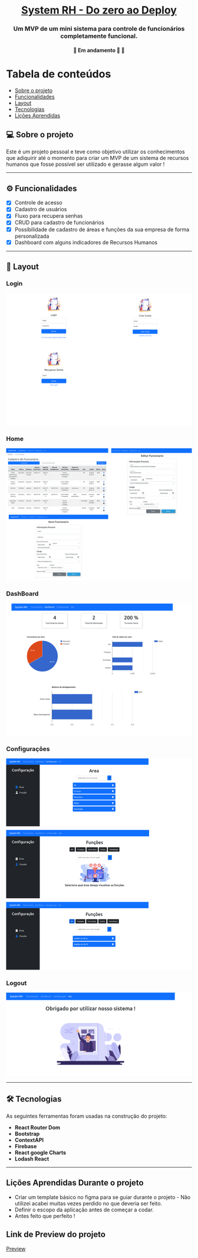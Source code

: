 <h1 align="center">
     <a href="#" alt="site de despesa"> System RH - Do zero ao Deploy</a>
</h1>

<h3 align="center">
    Um MVP de um mini sistema para controle de funcionários completamente funcional.
</h3>

<h4 align="center">
	🚧   Em andamento 🚀 🚧
</h4>

Tabela de conteúdos
=================
<!--ts-->
   * [Sobre o projeto](#-sobre-o-projeto)
   * [Funcionalidades](#-funcionalidades)
   * [Layout](#-layout)
   * [Tecnologias](#-tecnologias)
  * [Lições Aprendidas](#-LiçõesAprendidas)


<!--te-->


## 💻 Sobre o projeto

Este é um projeto pessoal e teve como objetivo utilizar os conhecimentos que adiquirir até o momento para criar um MVP de um sistema de recursos humanos que fosse possível ser utilizado e gerasse algum valor !


---

## ⚙️ Funcionalidades

- [x] Controle de acesso
- [x] Cadastro de usuários
- [x] Fluxo para recupera senhas
- [x] CRUD para cadastro de funcionários
- [x] Possíbilidade de cadastro de áreas e funções da sua empresa de forma personalizada
- [x] Dashboard com alguns indicadores de Recursos Humanos

---

## 🎨 Layout

  ### Login

  <img alt="review layout" src="./imgReadme/Login.png">

  ### Home

  <img alt="review layout" src="./imgReadme/Home.png">
  
  ### DashBoard

  <img alt="review layout" src="./imgReadme/Dash.png">

  ### Configurações

  <img alt="review layout" src="./imgReadme/Configuração.png">

  ### Logout

  <img alt="review layout" src="./imgReadme/Sair.png">

---

## 🛠 Tecnologias

As seguintes ferramentas foram usadas na construção do projeto:

-   **React Router Dom**
-   **Bootstrap**
-   **ContextAPI**
-   **Firebase**
-   **React google Charts**
-   **Lodash React**

---

## Lições Aprendidas Durante o projeto

-   Criar um template básico no figma para se guiar durante o projeto - Não utilizei acabei muitas vezes perdido no que deveria ser feito.
-  Definir o escopo da aplicação antes de começar a codar.
- Antes feito que perfeito !


## Link de Preview do projeto

  <a href="https://crud1-4d41d.web.app/" alt="projeto System RH" >Preview</a>
